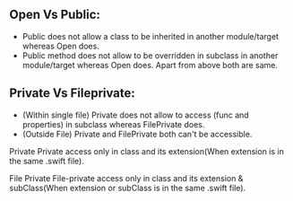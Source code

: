## Open Vs Public:

* Public does not allow a class to be inherited in another module/target whereas Open does.
* Public method does not allow to be overridden in subclass in another module/target whereas Open does.
Apart from above both are same.

## Private Vs Fileprivate:
* (Within single file) Private does not allow to access (func and properties) in subclass whereas FilePrivate does.
* (Outside File) Private and FilePrivate both can't be accessible.

Private
Private access only in class and its extension(When extension is in the same .swift file).

File Private
File-private access only in class and its extension & subClass(When extension or subClass is in the same .swift file).
